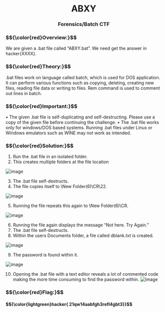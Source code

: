 <h1 align="center">ABXY</h1>
<h3 align="center">Forensics/Batch CTF</h3>

<h3>$${\color{red}Overview:}$$</h3>
We are given a .bat file called “ABXY.bat”. We need get the answer in
hacker{XXXX}.


<h3>$${\color{red}Theory:}$$</h3>
.bat files work on language called batch, which is used for DOS application. It
can perform various functions such as copying, deleting, creating new files,
reading file data or writing to files. Rem command is used to comment out lines
in batch.

<h3>$${\color{red}Important:}$$</h3>
• The given .bat file is self-duplicating and self-destructing. Please use a
copy of the given file before continuing the challenge.
• The .bat file works only for windows/DOS based systems. Running .bat
files under Linux or Windows emulators such as WINE may not work as
intended.

<h3>$${\color{red}Solution:}$$</h3>

1. Run the .bat file in an isolated folder.
2. This creates multiple folders at the file location

![image](https://github.com/user-attachments/assets/99eb9116-8ee1-42e2-bb25-d4fb5046dbd4)

3. The .bat file self-destructs.
4. The file copies itself to \New Folder(6)\CR\22.

![image](https://github.com/user-attachments/assets/78d1afdd-5cab-4077-81af-5dc2fec15ed5)

5. Running the file repeats this again to \New Folder(6)\CR.

![image](https://github.com/user-attachments/assets/937bf3f5-eed8-406d-a883-aea1c2e02f21)

6. Running the file again displays the message “Not here. Try Again.”
7. The .bat file self-destructs.
8. Within the users Documents folder, a file called dblank.txt is created.

![image](https://github.com/user-attachments/assets/6873b96a-6e78-4b82-8f6a-63529848b92e)

9. The password is found within it.

![image](https://github.com/user-attachments/assets/3aed339b-e304-4602-ae40-c01fe597288a)

10. Opening the .bat file with a text editor reveals a lot of commented
code making the more time consuming to find the password within.
![image](https://github.com/user-attachments/assets/e7befdb9-d13c-41b9-85e1-07d24085407c)


<h3>$${\color{red}Flag:}$$</h3>
<h4>$${\color{lightgreen}hacker{ 21qw14aabfgh3refl4gbt3}}$$</h4>
